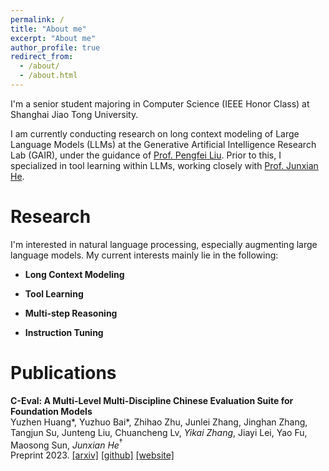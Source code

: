 ```yaml
---
permalink: /
title: "About me"
excerpt: "About me"
author_profile: true
redirect_from: 
  - /about/
  - /about.html
---
```


I'm a senior student majoring in Computer Science (IEEE Honor Class) at Shanghai Jiao Tong University. 

I am currently conducting research on long context modeling of Large Language Models (LLMs) at the Generative Artificial Intelligence Research Lab (GAIR), under the guidance of [Prof. Pengfei Liu](http://pfliu.com/). Prior to this, I specialized in tool learning within LLMs, working closely with [Prof. Junxian He](https://jxhe.github.io/).

# Research

I'm interested in natural language processing, especially augmenting large language models. My current interests mainly lie in the following:

- **Long Context Modeling**

- **Tool Learning**

- **Multi-step Reasoning**

- **Instruction Tuning**

# Publications

**C-Eval: A Multi-Level Multi-Discipline Chinese Evaluation Suite for Foundation Models**  
Yuzhen Huang\*, Yuzhuo Bai\*, Zhihao Zhu, Junlei Zhang, Jinghan Zhang, Tangjun Su, Junteng Liu, Chuancheng Lv, _Yikai Zhang_, Jiayi Lei, Yao Fu, Maosong Sun, *Junxian He*$^\dagger$  
Preprint 2023. [[arxiv]](https://arxiv.org/abs/2305.08322) [[github]](https://github.com/SJTU-LIT/ceval) [[website]](https://cevalbenchmark.com)
